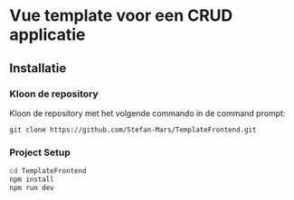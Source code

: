# Vue template voor een CRUD applicatie

## Installatie

### Kloon de repository

Kloon de repository met het volgende commando in de command prompt:

    git clone https://github.com/Stefan-Mars/TemplateFrontend.git

### Project Setup

```sh
cd TemplateFrontend
npm install
npm run dev
```




